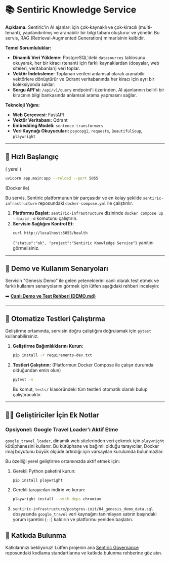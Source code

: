 # 📚 Sentiric Knowledge Service

**Açıklama:** Sentiric'in AI ajanları için çok-kaynaklı ve çok-kiracılı (multi-tenant), yapılandırılmış ve aranabilir bir bilgi tabanı oluşturur ve yönetir. Bu servis, RAG (Retrieval-Augmented Generation) mimarisinin kalbidir.

**Temel Sorumluluklar:**
*   **Dinamik Veri Yükleme:** PostgreSQL'deki `datasources` tablosunu okuyarak, her bir kiracı (tenant) için farklı kaynaklardan (dosyalar, web siteleri, veritabanları) veri toplar.
*   **Vektör İndeksleme:** Toplanan verileri anlamsal olarak aranabilir vektörlere dönüştürür ve Qdrant veritabanında her kiracı için ayrı bir koleksiyonda saklar.
*   **Sorgu API'si:** `/api/v1/query` endpoint'i üzerinden, AI ajanlarının belirli bir kiracının bilgi bankasında anlamsal arama yapmasını sağlar.

**Teknoloji Yığını:**
*   **Web Çerçevesi:** FastAPI
*   **Vektör Veritabanı:** Qdrant
*   **Embedding Modeli:** `sentence-transformers`
*   **Veri Kaynağı Okuyucuları:** `psycopg2`, `requests`, `BeautifulSoup`, `playwright`

---

## 🚀 Hızlı Başlangıç

 ( yerel )
 ```bash
uvicorn app.main:app --reload --port 5055
```

 (Docker ile)

Bu servis, Sentiric platformunun bir parçasıdır ve en kolay şekilde `sentiric-infrastructure` reposundaki `docker-compose.yml` ile çalıştırılır.

1.  **Platformu Başlat:** `sentiric-infrastructure` dizininde `docker compose up --build -d` komutunu çalıştırın.
2.  **Servisin Sağlığını Kontrol Et:**
    ```bash
    curl http://localhost:5055/health
    ```
    `{"status":"ok", "project":"Sentiric Knowledge Service"}` yanıtını görmelisiniz.

---

## 🤖 Demo ve Kullanım Senaryoları

Servisin "Genesis Demo" ile gelen yeteneklerini canlı olarak test etmek ve farklı kullanım senaryolarını görmek için lütfen aşağıdaki rehberi inceleyin:

➡️ **[Canlı Demo ve Test Rehberi (DEMO.md)](DEMO.md)**

---

## 🧪 Otomatize Testleri Çalıştırma

Geliştirme ortamında, servisin doğru çalıştığını doğrulamak için `pytest` kullanabilirsiniz.

1.  **Geliştirme Bağımlılıklarını Kurun:**
    ```bash
    pip install -r requirements-dev.txt
    ```
2.  **Testleri Çalıştırın:** (Platformun Docker Compose ile çalışır durumda olduğundan emin olun)
    ```bash
    pytest -v
    ```
    Bu komut, `tests/` klasöründeki tüm testleri otomatik olarak bulup çalıştıracaktır.

---

## 🧑‍💻 Geliştiriciler İçin Ek Notlar

### Opsiyonel: Google Travel Loader'ı Aktif Etme

`google_travel_loader`, dinamik web sitelerinden veri çekmek için `playwright` kütüphanesini kullanır. Bu kütüphane ve bağımlı olduğu tarayıcılar, Docker imaj boyutunu büyük ölçüde artırdığı için varsayılan kurulumda bulunmazlar.

Bu özelliği yerel geliştirme ortamınızda aktif etmek için:

1.  Gerekli Python paketini kurun:
    ```bash
    pip install playwright
    ```
2.  Gerekli tarayıcıları indirin ve kurun:
    ```bash
    playwright install --with-deps chromium
    ```
3.  `sentiric-infrastructure/postgres-init/04_genesis_demo_data.sql` dosyasında `google_travel` veri kaynağını tanımlayan satırın başındaki yorum işaretini (`--`) kaldırın ve platformu yeniden başlatın.

## 🤝 Katkıda Bulunma

Katkılarınızı bekliyoruz! Lütfen projenin ana [Sentiric Governance](https://github.com/sentiric/sentiric-governance) reposundaki kodlama standartlarına ve katkıda bulunma rehberine göz atın.
